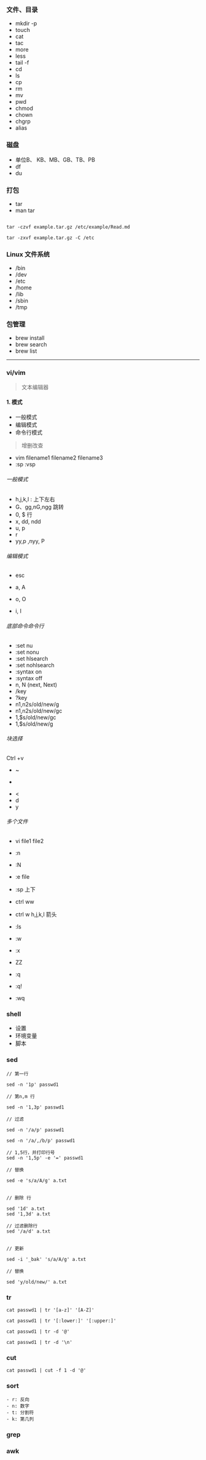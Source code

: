 ### 文件、目录

- mkdir -p
- touch
- cat
- tac
- more
- less
- tail -f
- cd
- ls
- cp
- rm
- mv
- pwd
- chmod
- chown
- chgrp
- alias



### 磁盘

- 单位B、 KB、MB、GB、TB、PB
- df
- du


### 打包

- tar
- man tar

```

tar -czvf example.tar.gz /etc/example/Read.md

tar -zxvf example.tar.gz -C /etc

```


### Linux 文件系统


- /bin
- /dev
- /etc
- /home
- /lib
- /sbin
- /tmp


### 包管理


- brew install
- brew search
- brew list




----


### vi/vim

> 文本编辑器

#### 1. 模式

- 一般模式
- 编辑模式
- 命令行模式

> 增删改查


- vim filename1 filename2 filename3
- :sp :vsp

###### 一般模式

- h,j,k,l : 上下左右
- G、gg,nG,ngg 跳转
- 0, $   行
- x, dd, ndd
- u, p
- r
- yy,p ,nyy, P


###### 编辑模式

- esc


- a, A
- o, O
- i, I

###### 底部命令命令行

- :set nu
- :set nonu
- :set hlsearch
- :set nohlsearch
- :syntax on
- :syntax off
- n, N (next, Next)
- /key
- ?key
- n1,n2s/old/new/g
- n1,n2s/old/new/gc
- 1,$s/old/new/gc
- 1,$s/old/new/g


###### 块选择

Ctrl +v

- ~
- >
- <
- d
- y


###### 多个文件


- vi file1 file2
- :n
- :N
- :e file
- :sp 上下
- ctrl ww
- ctrl w h,j,k,l 箭头
- :ls




- :w
- :x
- ZZ
- :q
- :q!
- :wq


### shell

- 设置
- 环境变量
- 脚本


### sed

```
// 第一行

sed -n '1p' passwd1

// 第n,m 行

sed -n '1,3p' passwd1

// 过滤

sed -n '/a/p' passwd1

sed -n '/a/,/b/p' passwd1

// 1,5行，并打印行号
sed -n '1,5p' -e '=' passwd1

// 替换

sed -e 's/a/A/g' a.txt


// 删除 行

sed '1d' a.txt
sed '1,3d' a.txt

// 过滤删除行
sed '/a/d' a.txt


// 更新

sed -i '_bak' 's/a/A/g' a.txt

// 替换

sed 'y/old/new/' a.txt
```

### tr

```
cat passwd1 | tr '[a-z]' '[A-Z]'

cat passwd1 | tr '[:lower:]' '[:upper:]'

cat passwd1 | tr -d '@'

cat passwd1 | tr -d '\n'
```

### cut

```
cat passwd1 | cut -f 1 -d '@'
```

### sort

```
- r: 反向
- n: 数字
- t: 分割符
- k: 第几列
```

### grep



### awk

